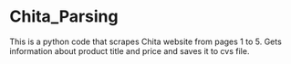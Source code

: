 # Chita_Parsing
This is a python code that scrapes Chita website from pages 1 to 5. Gets information about product title and price and saves it to cvs file.
